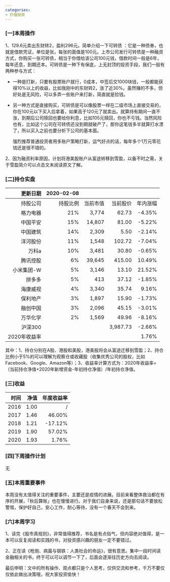 ```yaml
---
categories:
- 价值投资
---
```


###  [一]本周操作

1、129.6元卖出东财转2，盈利296元。简单介绍一下可转债 ：它是一种债券，也就是借款凭证，单位是张，每张的面值是100元。上市公司发行可转债是一种融资方式，你购买一张可转债，相当于你借给该公司100元钱，借款时间一般是6年，每年还息，到期还本。可转债是一种下有保底，上无封顶的投资手段，我们一般有两种参与方式：

- 一种是打新，只要有股票账户就行，0成本，中签后交1000块钱，一般都能获得10%以上的收益，比如我刚中的东财转2，涨了近30%。虽然赚的不多，但好处是无风险，可以多弄一些账户来打新，简直就是捡钱。

- 另一种方式是直接购买，可转债是可以像股票一样在二级市场上直接交易的，你在100元以下买入后拿着，如果高于120元了就卖出。就算持有期间一直不涨，到期后公司赎回也要给你利息，比如105元赎回，你也不亏钱。当然风险也有，比如这个公司在可转债还没到期就破产了，那你这笔钱多半就算打水漂了，所以买入之前也要分析下公司的基本面。

  强烈推荐普通投资者用多账户策略打新，运气好点的话，每年多个1万元零花钱还是很不错的。

2、因为融资利率原因，计划将港美股账户从富途转移到雪盈，以备不时之需，关于雪盈简介可以点击文末阅读原文了解。

### [二]持仓实盘

|     更新日期 | 2020-02-08 |          |          |          |
| -----------: | ---------: | -------: | -------: | -------: |
|     持股公司 |   持股比例 | 当前市值 | 当前股价 | 年内涨幅 |
|     格力电器 |        21% |    3,774 |    62.73 |   -4.35% |
|     中国平安 |        15% |   14,807 |    81.00 |   -5.22% |
|     中国建筑 |        14% |    2,309 |     5.50 |   -2.14% |
|     洋河股份 |        11% |    1,548 |   102.72 |   -7.04% |
|        万科a |        10% |    3,481 |    30.80 |   -0.65% |
|     腾讯控股 |         6% |   39,645 |   415.00 |   10.49% |
|   小米集团-W |         5% |    3,146 |    13.10 |   21.52% |
|       拼多多 |         5% |      413 |    37.12 |   -1.85% |
|     海康威视 |         4% |    3,340 |    35.74 |    9.16% |
|     保利地产 |         3% |    1,897 |    15.90 |   -1.73% |
|     融创中国 |         3% |    2,096 |    45.15 |   -3.01% |
|     万华化学 |         2% |    1,569 |    49.96 |   -8.16% |
|      沪深300 |            |          | 3,987.73 |   -2.66% |
| 2020年收益率 |            |          |          |    1.76% |

其中：1、持仓分别在A股、港股和美股，港美股将会从富途迁移到雪盈；2、持仓比例小于5%的可以理解为观察仓或收藏股（收集优秀公司的股权，比如Facebook、Google、Amazon等）；3、收益率计算方式为：2020年收益率=（当前持仓净值+2020年新增资金-年初持仓净值）/年初持仓净值。

### [三]收益

| 时间 | 净值 | 年度收益率 |
| ---: | ---: | ---------: |
| 2016 | 1.00 |          / |
| 2017 | 1.46 |     46.00% |
| 2018 | 1.21 |    -17.12% |
| 2019 | 1.90 |     57.02% |
| 2020 | 1.93 |      1.76% |

### [四]下周操作计划

无

### [五]本周重要事件

本周没有太值得关注的重要事件，主要还是疫情的进展。目前来看整体救治都在有序的开展，「秋后算账」也在慢慢进行。对于我们自身来说，还是那句话不要放松警惕，保护好自己，安心工作，耐心等待，没有一个春天不会到来。

### [六]本周学习

1、读完《股市真规则》，非常值得推荐，书名是有点俗气，但内容绝对值得，是一本可以反复阅读和实践的书，对投资感兴趣的朋友一定不要错过。

2、正在读《枪炮、病菌与钢铁：人类社会的命运》，很有意思。集中一段时间读金融相关的书，终于可以可以调节一下了，后面会逐渐往历史方向去阅读。

最后申明：文中的所有操作、观点都只是个人思考，仅供交流和参考，千万不要仅仅依此做出决策哦，祝大家投资愉快！